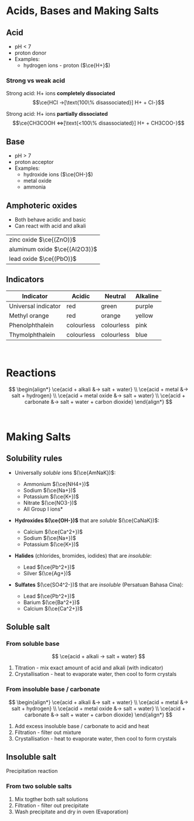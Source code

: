 # Acids, Bases and Making Salts

## Acid

-   pH < 7
-   proton donor
-   Examples:
    -   hydrogen ions - proton ($\ce{H+}$)

### Strong vs weak acid

Strong acid: H+ ions **completely dissociated**
$$\ce{HCl ->[\text{100\% disassociated}] H+ + Cl-}$$

Strong acid: H+ ions **partially dissociated**
$$\ce{CH3COOH <=>[\text{<100\% disassociated}] H+ + CH3COO-}$$

## Base

-   pH > 7
-   proton acceptor
-   Examples:
    -   hydroxide ions ($\ce{OH-}$)
    -   metal oxide
    -   ammonia

## Amphoteric oxides

-   Both behave acidic and basic
-   Can react with acid and alkali

|                               |
| ----------------------------- |
| zinc oxide $\ce{(ZnO)}$       |
| aluminum oxide $\ce{(Al2O3)}$ |
| lead oxide $\ce{(PbO)}$       |

## Indicators

| Indicator           | Acidic     | Neutral    | Alkaline |
| ------------------- | ---------- | ---------- | -------- |
| Universal indicator | red        | green      | purple   |
| Methyl orange       | red        | orange     | yellow   |
| Phenolphthalein     | colourless | colourless | pink     |
| Thymolphthalein     | colourless | colourless | blue     |

<br>

# Reactions

$$
\begin{align*}
  \ce{acid + alkali &-> salt + water} \\
  \ce{acid + metal &-> salt + hydrogen} \\
  \ce{acid + metal oxide &-> salt + water} \\
  \ce{acid + carbonate &-> salt + water + carbon dioxide}
\end{align*}
$$

<br>

# Making Salts

## Solubility rules

-   Universally _soluble_ ions $(\ce{AmNaK})$:

    -   Ammonium $(\ce{NH4+})$
    -   Sodium $(\ce{Na+})$
    -   Potassium $(\ce{K+})$
    -   Nitrate $(\ce{NO3-})$
    -   All Group I ions\*

-   **Hydroxides $(\ce{OH-})$** that are _soluble_ $(\ce{CaNaK})$:

    -   Calcium $(\ce{Ca^2+})$
    -   Sodium $(\ce{Na+})$
    -   Potassium $(\ce{K+})$

-   **Halides** (chlorides, bromides, iodides) that are _insoluble_:

    -   Lead $(\ce{Pb^2+})$
    -   Silver $(\ce{Ag+})$

-   **Sulfates** $(\ce{SO4^2-})$ that are _insoluble_ (Persatuan Bahasa Cina):

    -   Lead $(\ce{Pb^2+})$
    -   Barium $(\ce{Ba^2+})$
    -   Calcium $(\ce{Ca^2+})$

## Soluble salt

### From soluble base

$$
\ce{acid + alkali -> salt + water}
$$

1. Titration - mix exact amount of acid and alkali (with indicator)
2. Crystallisation - heat to evaporate water, then cool to form crystals

### From insoluble base / carbonate

$$
\begin{align*}
  \ce{acid + alkali &-> salt + water} \\
  \ce{acid + metal &-> salt + hydrogen} \\
  \ce{acid + metal oxide &-> salt + water} \\
  \ce{acid + carbonate &-> salt + water + carbon dioxide}
\end{align*}
$$

1. Add excess insoluble base / carbonate to acid and heat
2. Filtration - filter out mixture
3. Crystallisation - heat to evaporate water, then cool to form crystals

## Insoluble salt

Precipitation reaction

### From two soluble salts

1. Mix togther both salt solutions
2. Filtration - filter out precipitate
3. Wash precipitate and dry in oven (Evaporation\)
